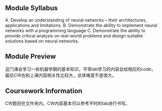## Module Syllabus

A. Develop an understanding of neural networks – their architectures, applications and limitations.
B. Demonstrate the ability to implement neural networks with a programming language
C. Demonstrate the ability to provide critical analysis on real-world problems and design suitable 
solutions based on neural networks.



## Module Preview

这门课会学习一些机器学期的基本知识，平常lab学习的内容会给相应的code， 最后CW也和上课内容相关性比较大，总体难度不是很大。

## Coursework Information

CW题目在文件夹内，CW内容基本可以参考平时的lab进行书写。
